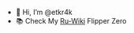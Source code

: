 - 👋 Hi, I’m @etkr4k
- 📚 Check My [Ru-Wiki](https://flipper.chillpad.club) Flipper Zero

<!---
etkr4k/etkr4k is a ✨ special ✨ repository because its `README.md` (this file) appears on your GitHub profile.
You can click the Preview link to take a look at your changes.
--->
